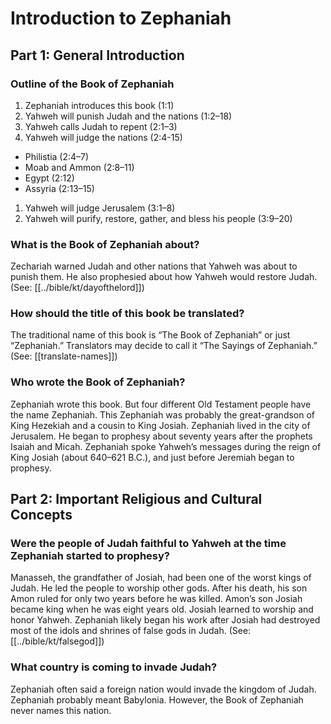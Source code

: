 # Introduction to Zephaniah
## Part 1: General Introduction

### Outline of the Book of Zephaniah

1. Zephaniah introduces this book (1:1)
1. Yahweh will punish Judah and the nations (1:2–18)
1. Yahweh calls Judah to repent (2:1–3)
1. Yahweh will judge the nations (2:4-15)
- Philistia (2:4–7)
- Moab and Ammon (2:8–11)
- Egypt (2:12)
- Assyria (2:13–15)
1. Yahweh will judge Jerusalem (3:1–8)
1. Yahweh will purify, restore, gather, and bless his people (3:9–20)

### What is the Book of Zephaniah about?

Zechariah warned Judah and other nations that Yahweh was about to punish them. He also prophesied about how Yahweh would restore Judah. (See: [[../bible/kt/dayofthelord]])

### How should the title of this book be translated?

The traditional name of this book is “The Book of Zephaniah” or just “Zephaniah.” Translators may decide to call it “The Sayings of Zephaniah.” (See: [[translate-names]])

### Who wrote the Book of Zephaniah?

Zephaniah wrote this book. But four different Old Testament people have the name Zephaniah. This Zephaniah was probably the great-grandson of King Hezekiah and a cousin to King Josiah. Zephaniah lived in the city of Jerusalem. He began to prophesy about seventy years after the prophets Isaiah and Micah. Zephaniah spoke Yahweh’s messages during the reign of King Josiah (about 640–621 B.C.), and just before Jeremiah began to prophesy.

## Part 2: Important Religious and Cultural Concepts

### Were the people of Judah faithful to Yahweh at the time Zephaniah started to prophesy?

Manasseh, the grandfather of Josiah, had been one of the worst kings of Judah. He led the people to worship other gods. After his death, his son Amon ruled for only two years before he was killed. Amon’s son Josiah became king when he was eight years old. Josiah learned to worship and honor Yahweh. Zephaniah likely began his work after Josiah had destroyed most of the idols and shrines of false gods in Judah. (See: [[../bible/kt/falsegod]])

### What country is coming to invade Judah?

Zephaniah often said a foreign nation would invade the kingdom of Judah. Zephaniah probably meant Babylonia. However, the Book of Zephaniah never names this nation.